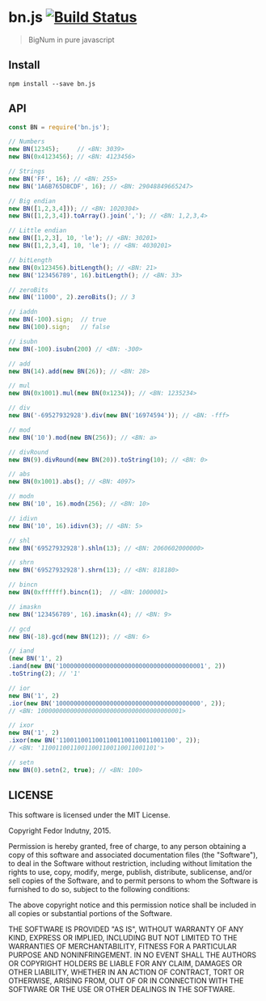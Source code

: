# bn.js [![Build Status](https://secure.travis-ci.org/indutny/bn.js.png)](http://travis-ci.org/indutny/bn.js)
> BigNum in pure javascript

## Install
`npm install --save bn.js`

## API

```js
const BN = require('bn.js');

// Numbers
new BN(12345);     // <BN: 3039>
new BN(0x4123456); // <BN: 4123456>

// Strings
new BN('FF', 16); // <BN: 255>
new BN('1A6B765D8CDF', 16); // <BN: 29048849665247>

// Big endian
new BN([1,2,3,4])); // <BN: 1020304>
new BN([1,2,3,4]).toArray().join(','); // <BN: 1,2,3,4>

// Little endian
new BN([1,2,3], 10, 'le'); // <BN: 30201>
new BN([1,2,3,4], 10, 'le'); // <BN: 4030201>

// bitLength
new BN(0x123456).bitLength(); // <BN: 21>
new BN('123456789', 16).bitLength(); // <BN: 33>

// zeroBits
new BN('11000', 2).zeroBits(); // 3

// iaddn
new BN(-100).sign;  // true
new BN(100).sign;   // false

// isubn
new BN(-100).isubn(200) // <BN: -300>

// add
new BN(14).add(new BN(26)); // <BN: 28>

// mul
new BN(0x1001).mul(new BN(0x1234)); // <BN: 1235234>

// div
new BN('-69527932928').div(new BN('16974594')); // <BN: -fff>

// mod
new BN('10').mod(new BN(256)); // <BN: a>

// divRound
new BN(9).divRound(new BN(20)).toString(10); // <BN: 0>

// abs
new BN(0x1001).abs(); // <BN: 4097>

// modn
new BN('10', 16).modn(256); // <BN: 10>

// idivn
new BN('10', 16).idivn(3); // <BN: 5>

// shl
new BN('69527932928').shln(13); // <BN: 2060602000000>

// shrn
new BN('69527932928').shrn(13); // <BN: 818180>

// bincn
new BN(0xffffff).bincn(1);  // <BN: 1000001>

// imaskn
new BN('123456789', 16).imaskn(4); // <BN: 9>

// gcd
new BN(-18).gcd(new BN(12)); // <BN: 6>

// iand
(new BN('1', 2)
.iand(new BN('1000000000000000000000000000000000000001', 2))
.toString(2); // '1'

// ior
new BN('1', 2)
.ior(new BN('1000000000000000000000000000000000000000', 2));
// <BN: 1000000000000000000000000000000000000001>

// ixor
new BN('1', 2)
.ixor(new BN('11001100110011001100110011001100', 2));
// <BN: '11001100110011001100110011001101'>

// setn
new BN(0).setn(2, true); // <BN: 100>

```

## LICENSE

This software is licensed under the MIT License.

Copyright Fedor Indutny, 2015.

Permission is hereby granted, free of charge, to any person obtaining a
copy of this software and associated documentation files (the
"Software"), to deal in the Software without restriction, including
without limitation the rights to use, copy, modify, merge, publish,
distribute, sublicense, and/or sell copies of the Software, and to permit
persons to whom the Software is furnished to do so, subject to the
following conditions:

The above copyright notice and this permission notice shall be included
in all copies or substantial portions of the Software.

THE SOFTWARE IS PROVIDED "AS IS", WITHOUT WARRANTY OF ANY KIND, EXPRESS
OR IMPLIED, INCLUDING BUT NOT LIMITED TO THE WARRANTIES OF
MERCHANTABILITY, FITNESS FOR A PARTICULAR PURPOSE AND NONINFRINGEMENT. IN
NO EVENT SHALL THE AUTHORS OR COPYRIGHT HOLDERS BE LIABLE FOR ANY CLAIM,
DAMAGES OR OTHER LIABILITY, WHETHER IN AN ACTION OF CONTRACT, TORT OR
OTHERWISE, ARISING FROM, OUT OF OR IN CONNECTION WITH THE SOFTWARE OR THE
USE OR OTHER DEALINGS IN THE SOFTWARE.
